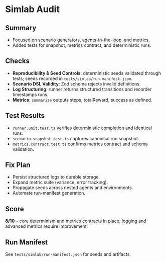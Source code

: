 # Simlab Audit

## Summary

- Focused on scenario generators, agents-in-the-loop, and metrics.
- Added tests for snapshot, metrics contract, and deterministic runs.

## Checks

- **Reproducibility & Seed Controls**: deterministic seeds validated through tests; seeds recorded in `tests/simlab/run-manifest.json`.
- **Scenario DSL Validity**: Zod schema rejects invalid definitions.
- **Log Structuring**: runner returns structured transitions and recorder timestamps runs.
- **Metrics**: `summarize` outputs steps, totalReward, success as defined.

## Test Results

- `runner.unit.test.ts` verifies deterministic completion and identical runs.
- `scenario.snapshot.test.ts` captures canonical run snapshot.
- `metrics.contract.test.ts` confirms metrics contract and schema validation.

## Fix Plan

- Persist structured logs to durable storage.
- Expand metric suite (variance, error tracking).
- Propagate seeds across nested agents and environments.
- Automate run-manifest generation.

## Score

**8/10** – core determinism and metrics contracts in place; logging and advanced metrics require improvement.

## Run Manifest

See `tests/simlab/run-manifest.json` for seeds and artifacts.
